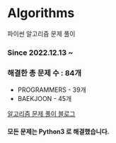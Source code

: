 # Algorithms
파이썬 알고리즘 문제 풀이
### Since 2022.12.13 ~
### 해결한 총 문제 수 : 84개
- PROGRAMMERS - 39개
- BAEKJOON - 45개

[알고리즘 문제 풀이 블로그](https://monzheld.tistory.com/category/%E2%8C%A8%EF%B8%8F%20Algorithms)
#### 모든 문제는 Python3 로 해결했습니다.
